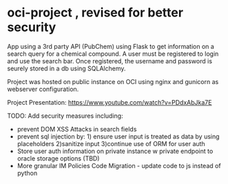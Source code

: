 # oci-project , revised for better security 

App using a 3rd party API (PubChem) using Flask to get information on a search query for a chemical compound. 
A user must be registered to login and use the search bar. 
Once registered, the username and password is seurely stored in a db using SQLAlchemy. 

Project was hosted on public instance on OCI using nginx and gunicorn as webserver configuration. 

Project Presentation: https://www.youtube.com/watch?v=PDdxAbJka7E 

TODO: 
Add security measures including: 
- prevent DOM XSS Attacks in search fields 
- prevent sql injection by: 1) ensure user input is treated as data by using placeholders 2)sanitize input 3)continue use of ORM for user auth
- Store user auth information on private instance w private endpoint to oracle storage options (TBD)
- More granular IM Policies
Code Migration - update code to js instead of python 

